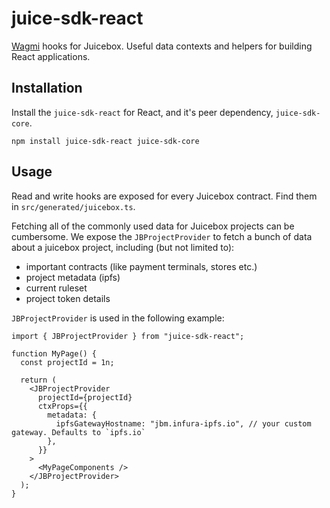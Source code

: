 # juice-sdk-react

[Wagmi](https://wagmi.sh/) hooks for Juicebox. Useful data contexts and helpers for building React applications.

## Installation

Install the `juice-sdk-react` for React, and it's peer dependency, `juice-sdk-core`.

```
npm install juice-sdk-react juice-sdk-core
```

## Usage

Read and write hooks are exposed for every Juicebox contract. Find them in `src/generated/juicebox.ts`.

Fetching all of the commonly used data for Juicebox projects can be cumbersome. We expose the `JBProjectProvider` to fetch a bunch of data about a juicebox project, including (but not limited to):

- important contracts (like payment terminals, stores etc.)
- project metadata (ipfs)
- current ruleset
- project token details

`JBProjectProvider` is used in the following example:

```tsx
import { JBProjectProvider } from "juice-sdk-react";

function MyPage() {
  const projectId = 1n;

  return (
    <JBProjectProvider
      projectId={projectId}
      ctxProps={{
        metadata: {
          ipfsGatewayHostname: "jbm.infura-ipfs.io", // your custom gateway. Defaults to `ipfs.io`
        },
      }}
    >
      <MyPageComponents />
    </JBProjectProvider>
  );
}
```
